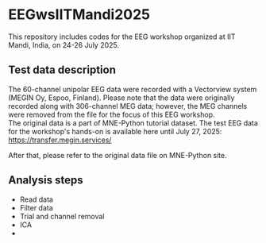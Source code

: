 # EEGwsIITMandi2025
This repository includes codes for the EEG workshop organized at IIT Mandi, India, on 24-26 July 2025.

Test data description
-----
The 60-channel unipolar EEG data were recorded with a Vectorview system (MEGIN Oy, Espoo, Finland).
Please note that the data were originally recorded along with 306-channel MEG data; however, the MEG channels were removed from the file for the focus of this EEG workshop.  
The original data is a part of MNE-Python tutorial dataset. 
The test EEG data for the workshop's hands-on is available here until July 27, 2025: https://transfer.megin.services/ 

After that, please refer to the original data file on MNE-Python site.

Analysis steps
-----
* Read data
* Filter data
* Trial and channel removal 
* ICA
* 